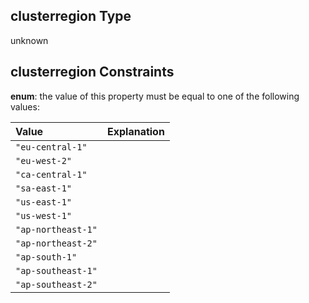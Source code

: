 ## clusterregion Type

unknown

## clusterregion Constraints

**enum**: the value of this property must be equal to one of the following values:

| Value              | Explanation |
| :----------------- | :---------- |
| `"eu-central-1"`   |             |
| `"eu-west-2"`      |             |
| `"ca-central-1"`   |             |
| `"sa-east-1"`      |             |
| `"us-east-1"`      |             |
| `"us-west-1"`      |             |
| `"ap-northeast-1"` |             |
| `"ap-northeast-2"` |             |
| `"ap-south-1"`     |             |
| `"ap-southeast-1"` |             |
| `"ap-southeast-2"` |             |
